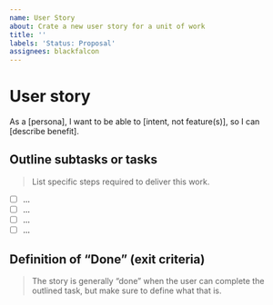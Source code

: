 ```yaml
---
name: User Story
about: Crate a new user story for a unit of work
title: ''
labels: 'Status: Proposal'
assignees: blackfalcon
---
```


# User story

As a [persona], I want to be able to [intent, not feature(s)], so I can [describe benefit].

## Outline subtasks or tasks

> List specific steps required to deliver this work.

- [ ] ...
- [ ] ...
- [ ] ...
- [ ] ...

## Definition of “Done” (exit criteria)

> The story is generally “done” when the user can complete the outlined task, but make sure to define what that is.

<!-- Use the following template for design-related exit criteria
- [ ] the documented design spec has been created
- [ ] assets have been symbolized in the UI toolkit
- [ ] new UI has been applied to the WC
-->

<!-- Use the following template for engineering-related exit criteria
#### Has been tested in all browsers

- [ ] Chrome
- [ ] Firefox
- [ ] Edge (79 +)
- [ ] Safari
- [ ] Mobile Safari
- [ ] IE11

#### Has been tested for accessibility

- [ ] Screenreader
- [ ] Axe
- [ ] Keyboard use

#### Performance

- [ ] Chrome Lighthhouse report
-->

<!-- Use the following template for doc site-related exit criteria
#### Auro component features

- [ ] README doc completed with all relative information
- [ ] API documentation created
- [ ] Bundled version tested and documented
- [ ] Examples and use case info created
- [ ] Pages added to the Auro Doc Site
-->
